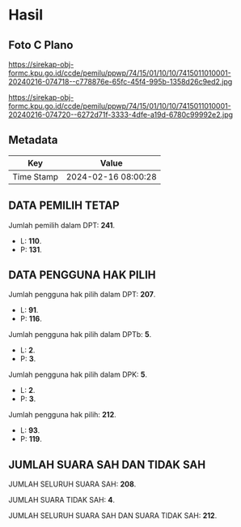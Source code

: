# Hasil

## Foto C Plano

https://sirekap-obj-formc.kpu.go.id/ccde/pemilu/ppwp/74/15/01/10/10/7415011010001-20240216-074718--c778876e-65fc-45f4-995b-1358d26c9ed2.jpg

https://sirekap-obj-formc.kpu.go.id/ccde/pemilu/ppwp/74/15/01/10/10/7415011010001-20240216-074720--6272d71f-3333-4dfe-a19d-6780c99992e2.jpg


## Metadata

| Key        | Value               |
| ---------- | ------------------- |
| Time Stamp | 2024-02-16 08:00:28 |


## DATA PEMILIH TETAP

Jumlah pemilih dalam DPT: **241**.
 * L: **110**.
 * P: **131**.

## DATA PENGGUNA HAK PILIH

Jumlah pengguna hak pilih dalam DPT: **207**.
 * L: **91**.
 * P: **116**.

Jumlah pengguna hak pilih dalam DPTb: **5**.
 * L: **2**.
 * P: **3**.

Jumlah pengguna hak pilih dalam DPK: **5**.
 * L: **2**.
 * P: **3**.

Jumlah pengguna hak pilih: **212**.
 * L: **93**.
 * P: **119**.

## JUMLAH SUARA SAH DAN TIDAK SAH

JUMLAH SELURUH SUARA SAH: **208**.

JUMLAH SUARA TIDAK SAH: **4**.

JUMLAH SELURUH SUARA SAH DAN SUARA TIDAK SAH: **212**.


